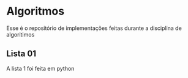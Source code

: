 # Algoritmos
 Esse é o repositório de implementações feitas durante a disciplina de algoritimos
## Lista 01
A lista 1 foi feita em python
